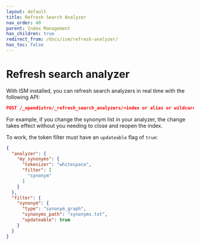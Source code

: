 ```yaml
---
layout: default
title: Refresh Search Analyzer
nav_order: 40
parent: Index Management
has_children: true
redirect_from: /docs/ism/refresh-analyzer/
has_toc: false
---
```


# Refresh search analyzer

With ISM installed, you can refresh search analyzers in real time with the following API:

```json
POST /_opendistro/_refresh_search_analyzers/<index or alias or wildcard>
```
For example, if you change the synonym list in your analyzer, the change takes effect without you needing to close and reopen the index.

To work, the token filter must have an `updateable` flag of `true`:

```json
{
  "analyzer": {
    "my_synonyms": {
      "tokenizer": "whitespace",
      "filter": [
        "synonym"
      ]
    }
  },
  "filter": {
    "synonym": {
      "type": "synonym_graph",
      "synonyms_path": "synonyms.txt",
      "updateable": true
    }
  }
}
```
